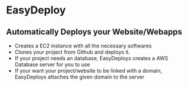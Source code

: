 # EasyDeploy


## Automatically Deploys your Website/Webapps
- Creates a EC2 instance with all the necessary softwares
- Clones your project from Github and deploys it.
- If your project needs an database, EasyDeploys creates a AWS Database server for you to use
- If your want your project/website to be linked with a domain, EasyDeploys attaches the given domain to the server

